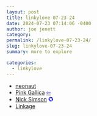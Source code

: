 ```yaml
---
layout: post
title: linkylove 07-23-24
date: 2024-07-23 07:14:06 -0400
author: joe jenett
category: 
permalink: /linkylove-07-23-24/
slug: linkylove-07-23-24
summary: more to explore

categories:
  - linkylove
---
```

<ul class="linkylove">
	<li><a title="neonaut" href="https://neonaut.neocities.org/">neonaut</a></li>
	<li><a title="mel" href="https://pinkgallica.com/">Pink Gallica</a>  <a title="source" href="https://searchmysite.net/search/"><span style="color:blue;">&#8678;</span></a></li>
	<li><a title="Nick Simson" href="https://nicksimson.com/">Nick Simson</a> <span title="thanks John" style="font-size:1.1em;color:blue;">✪</span></li>
	<li><a title="Lou Plummer" href="https://linkage.lol/">Linkage</a></li>
</ul>
<a style="display:none;" href="https://brid.gy/publish/mastodon"><small>(cross-posted to mastodon)</small></a>